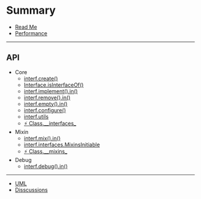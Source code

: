 # Summary

* [Read Me](README.md)
* [Performance](performance.md)

---

## API

* Core
  * [interf.create\(\)](api/core/create.md)
  * [Interface.isInterfaceOf\(\)](api/core/interface-isinterfaceof.md)
  * [interf.implement\(\).in\(\)](api/core/implement-in.md)
  * [interf.remove\(\).in\(\)](api/core/remove-in.md)
  * [interf.empty\(\).in\(\)](api/core/empty-in.md)
  * [interf.configure\(\)](api/core/configure.md)
  * [interf.utils](api/core/utils.md)
  * [⚡ Class.\_\_interfaces\_](api/core/interfaces_.md)
* Mixin
  * [interf.mix\(\).in\(\)](api/mixin/mix-in.md)
  * [interf.interfaces.MixinsInitiable](api/mixin/mixinsinitiable.md)
  * [⚡ Class.\_\_mixins\_](api/mixin/mixins_.md)
* Debug
  * [interf.debug\(\).in\(\)](api/debug/debug-in.md)

---

* [UML](uml.md)
* [Disscussions](disscussions.md)
